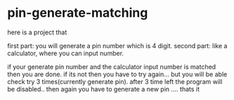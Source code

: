 # pin-generate-matching

here is a project that 

first part: you will generate a pin number which is 4 digit. 
second part: like a calculator, where you can input number.

if your generate pin number and the calculator input number is matched then you are done.
if its not then you have to try again... but you will be able check try 3 times(currently generate pin).
after 3 time left the program will be disabled..
then again you have to generate a new pin ....
thats it
